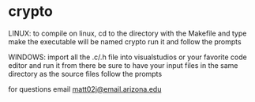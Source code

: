 # crypto
LINUX:
   to compile on linux, cd to the directory with the Makefile and type make
   the executable will be named crypto
   run it and follow the prompts
   
WINDOWS:
  import all the .c/.h file into visualstudios or your favorite code editor and run it from there
  be sure to have your input files in the same directory as the source files
  follow the prompts
  
  
  
  for questions email matt02j@email.arizona.edu
